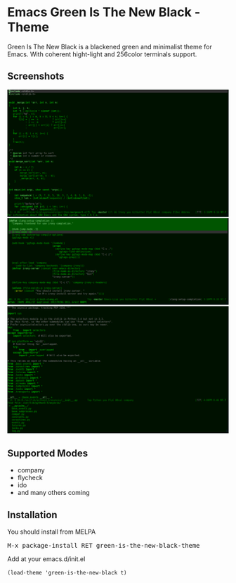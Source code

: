 # Emacs Green Is The New Black - Theme

Green Is The New Black is a blackened green and minimalist theme for Emacs.
With coherent hight-light and 256color terminals support.

## Screenshots
![green-is-the-new-black-preview-clang](screenshot-clang.png)
![green-is-the-new-black-preview-elisp](screenshot-elisp.png)
![green-is-the-new-black-preview-python](screenshot-python.png)

## Supported Modes

* company
* flycheck
* ido
* and many others coming

## Installation

You should install from MELPA

<kbd>M-x package-install RET green-is-the-new-black-theme</kbd>

Add at your emacs.d/init.el

```
(load-theme 'green-is-the-new-black t)
```
